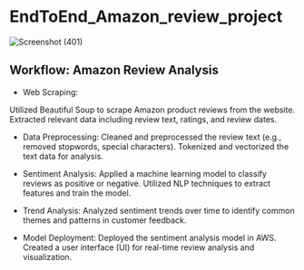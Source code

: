 # EndToEnd_Amazon_review_project

![Screenshot (401)](https://github.com/user-attachments/assets/7ae94b07-986c-43ee-a128-079a6d62296f)

## Workflow: Amazon Review Analysis
- Web Scraping:

Utilized Beautiful Soup to scrape Amazon product reviews from the website.
Extracted relevant data including review text, ratings, and review dates.

- Data Preprocessing:
Cleaned and preprocessed the review text (e.g., removed stopwords, special characters).
Tokenized and vectorized the text data for analysis.

- Sentiment Analysis:
Applied a machine learning model to classify reviews as positive or negative.
Utilized NLP techniques to extract features and train the model.

- Trend Analysis:
Analyzed sentiment trends over time to identify common themes and patterns in customer feedback.

- Model Deployment:
Deployed the sentiment analysis model in AWS.
Created a user interface (UI) for real-time review analysis and visualization.

